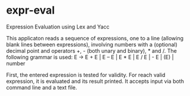 # expr-eval

Expression Evaluation using Lex and Yacc

This applicaton reads a sequence of expressions, one to a line (allowing blank lines between expressions), involving numbers with a (optional) decimal point and operators +, - (both unary and binary), * and /.
The following grammar is used:
	E -> E + E | E – E | E * E | E / E | - E | (E) | number

First, the entered expression is tested for validity. For reach valid expression, it is evaluated and its result printed. It accepts input via both command line and a text file.
